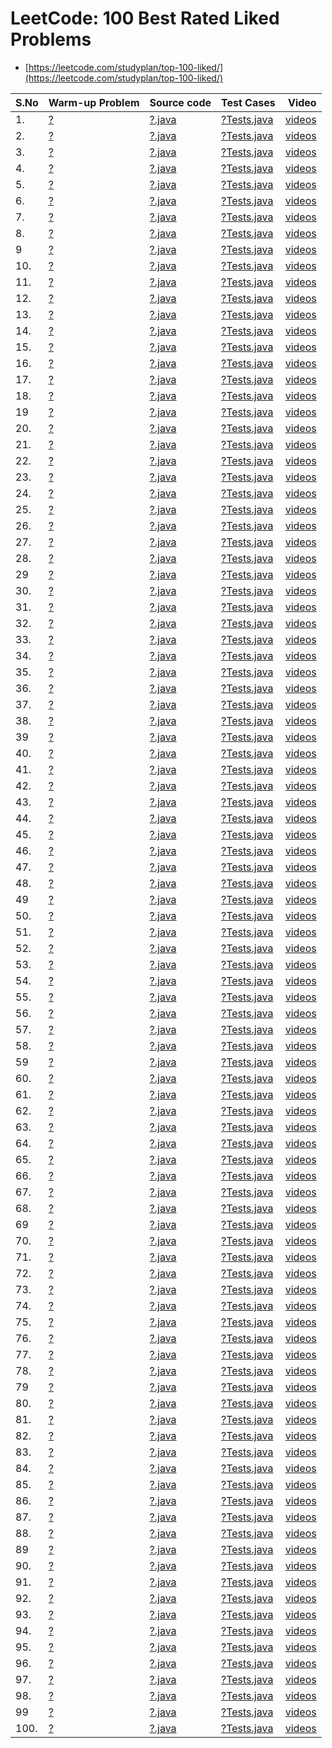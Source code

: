 # LeetCode: 100 Best Rated Liked Problems
- [https://leetcode.com/studyplan/top-100-liked/](https://leetcode.com/studyplan/top-100-liked/)


| S.No | Warm-up Problem | Source code | Test Cases  | Video | 
| ------------- |------------- |-------------|-------------| -----:|
| 1. | [?](https://leetcode.com/problems/?/) | [?.java](https://github.com/krishnamanchikalapudi/CodingChallenge.java/blob/develop/src/main/java/solutions/leetcode/interview/top100q/?.java) | [?Tests.java](https://github.com/krishnamanchikalapudi/CodingChallenge.java/blob/develop/src/test/java/solutions/leetcode/interview/top100q/unit/?Tests.java)  |  [videos](https://youtube.com/@DayOneDev)  | 
| 2. | [?](https://leetcode.com/problems/?/) | [?.java](https://github.com/krishnamanchikalapudi/CodingChallenge.java/blob/develop/src/main/java/solutions/leetcode/interview/top100q/?.java) | [?Tests.java](https://github.com/krishnamanchikalapudi/CodingChallenge.java/blob/develop/src/test/java/solutions/leetcode/interview/top100q/unit/?Tests.java)  |  [videos](https://youtube.com/@DayOneDev)  | 
| 3. | [?](https://leetcode.com/problems/?/) | [?.java](https://github.com/krishnamanchikalapudi/CodingChallenge.java/blob/develop/src/main/java/solutions/leetcode/interview/top100q/?.java) | [?Tests.java](https://github.com/krishnamanchikalapudi/CodingChallenge.java/blob/develop/src/test/java/solutions/leetcode/interview/top100q/unit/?Tests.java)  |  [videos](https://youtube.com/@DayOneDev)  | 
| 4. | [?](https://leetcode.com/problems/?/) | [?.java](https://github.com/krishnamanchikalapudi/CodingChallenge.java/blob/develop/src/main/java/solutions/leetcode/interview/top100q/?.java) | [?Tests.java](https://github.com/krishnamanchikalapudi/CodingChallenge.java/blob/develop/src/test/java/solutions/leetcode/interview/top100q/unit/?Tests.java)  |  [videos](https://youtube.com/@DayOneDev)  | 
| 5. | [?](https://leetcode.com/problems/?/) | [?.java](https://github.com/krishnamanchikalapudi/CodingChallenge.java/blob/develop/src/main/java/solutions/leetcode/interview/top100q/?.java) | [?Tests.java](https://github.com/krishnamanchikalapudi/CodingChallenge.java/blob/develop/src/test/java/solutions/leetcode/interview/top100q/unit/?Tests.java)  |  [videos](https://youtube.com/@DayOneDev)  | 
| 6. | [?](https://leetcode.com/problems/?/) | [?.java](https://github.com/krishnamanchikalapudi/CodingChallenge.java/blob/develop/src/main/java/solutions/leetcode/interview/top100q/?.java) | [?Tests.java](https://github.com/krishnamanchikalapudi/CodingChallenge.java/blob/develop/src/test/java/solutions/leetcode/interview/top100q/unit/?Tests.java)  |  [videos](https://youtube.com/@DayOneDev)  | 
| 7. | [?](https://leetcode.com/problems/?/) | [?.java](https://github.com/krishnamanchikalapudi/CodingChallenge.java/blob/develop/src/main/java/solutions/leetcode/interview/top100q/?.java) | [?Tests.java](https://github.com/krishnamanchikalapudi/CodingChallenge.java/blob/develop/src/test/java/solutions/leetcode/interview/top100q/unit/?Tests.java)  |  [videos](https://youtube.com/@DayOneDev)  | 
| 8. | [?](https://leetcode.com/problems/?/) | [?.java](https://github.com/krishnamanchikalapudi/CodingChallenge.java/blob/develop/src/main/java/solutions/leetcode/interview/top100q/?.java) | [?Tests.java](https://github.com/krishnamanchikalapudi/CodingChallenge.java/blob/develop/src/test/java/solutions/leetcode/interview/top100q/unit/?Tests.java)  |  [videos](https://youtube.com/@DayOneDev)  | 
| 9 | [?](https://leetcode.com/problems/?/) | [?.java](https://github.com/krishnamanchikalapudi/CodingChallenge.java/blob/develop/src/main/java/solutions/leetcode/interview/top100q/?.java) | [?Tests.java](https://github.com/krishnamanchikalapudi/CodingChallenge.java/blob/develop/src/test/java/solutions/leetcode/interview/top100q/unit/?Tests.java)  |  [videos](https://youtube.com/@DayOneDev)  | 
| 10. | [?](https://leetcode.com/problems/?/) | [?.java](https://github.com/krishnamanchikalapudi/CodingChallenge.java/blob/develop/src/main/java/solutions/leetcode/interview/top100q/?.java) | [?Tests.java](https://github.com/krishnamanchikalapudi/CodingChallenge.java/blob/develop/src/test/java/solutions/leetcode/interview/top100q/unit/?Tests.java)  |  [videos](https://youtube.com/@DayOneDev)  | 
| 11. | [?](https://leetcode.com/problems/?/) | [?.java](https://github.com/krishnamanchikalapudi/CodingChallenge.java/blob/develop/src/main/java/solutions/leetcode/interview/top100q/?.java) | [?Tests.java](https://github.com/krishnamanchikalapudi/CodingChallenge.java/blob/develop/src/test/java/solutions/leetcode/interview/top100q/unit/?Tests.java)  |  [videos](https://youtube.com/@DayOneDev)  | 
| 12. | [?](https://leetcode.com/problems/?/) | [?.java](https://github.com/krishnamanchikalapudi/CodingChallenge.java/blob/develop/src/main/java/solutions/leetcode/interview/top100q/?.java) | [?Tests.java](https://github.com/krishnamanchikalapudi/CodingChallenge.java/blob/develop/src/test/java/solutions/leetcode/interview/top100q/unit/?Tests.java)  |  [videos](https://youtube.com/@DayOneDev)  | 
| 13. | [?](https://leetcode.com/problems/?/) | [?.java](https://github.com/krishnamanchikalapudi/CodingChallenge.java/blob/develop/src/main/java/solutions/leetcode/interview/top100q/?.java) | [?Tests.java](https://github.com/krishnamanchikalapudi/CodingChallenge.java/blob/develop/src/test/java/solutions/leetcode/interview/top100q/unit/?Tests.java)  |  [videos](https://youtube.com/@DayOneDev)  | 
| 14. | [?](https://leetcode.com/problems/?/) | [?.java](https://github.com/krishnamanchikalapudi/CodingChallenge.java/blob/develop/src/main/java/solutions/leetcode/interview/top100q/?.java) | [?Tests.java](https://github.com/krishnamanchikalapudi/CodingChallenge.java/blob/develop/src/test/java/solutions/leetcode/interview/top100q/unit/?Tests.java)  |  [videos](https://youtube.com/@DayOneDev)  | 
| 15. | [?](https://leetcode.com/problems/?/) | [?.java](https://github.com/krishnamanchikalapudi/CodingChallenge.java/blob/develop/src/main/java/solutions/leetcode/interview/top100q/?.java) | [?Tests.java](https://github.com/krishnamanchikalapudi/CodingChallenge.java/blob/develop/src/test/java/solutions/leetcode/interview/top100q/unit/?Tests.java)  |  [videos](https://youtube.com/@DayOneDev)  | 
| 16. | [?](https://leetcode.com/problems/?/) | [?.java](https://github.com/krishnamanchikalapudi/CodingChallenge.java/blob/develop/src/main/java/solutions/leetcode/interview/top100q/?.java) | [?Tests.java](https://github.com/krishnamanchikalapudi/CodingChallenge.java/blob/develop/src/test/java/solutions/leetcode/interview/top100q/unit/?Tests.java)  |  [videos](https://youtube.com/@DayOneDev)  | 
| 17. | [?](https://leetcode.com/problems/?/) | [?.java](https://github.com/krishnamanchikalapudi/CodingChallenge.java/blob/develop/src/main/java/solutions/leetcode/interview/top100q/?.java) | [?Tests.java](https://github.com/krishnamanchikalapudi/CodingChallenge.java/blob/develop/src/test/java/solutions/leetcode/interview/top100q/unit/?Tests.java)  |  [videos](https://youtube.com/@DayOneDev)  | 
| 18. | [?](https://leetcode.com/problems/?/) | [?.java](https://github.com/krishnamanchikalapudi/CodingChallenge.java/blob/develop/src/main/java/solutions/leetcode/interview/top100q/?.java) | [?Tests.java](https://github.com/krishnamanchikalapudi/CodingChallenge.java/blob/develop/src/test/java/solutions/leetcode/interview/top100q/unit/?Tests.java)  |  [videos](https://youtube.com/@DayOneDev)  | 
| 19 | [?](https://leetcode.com/problems/?/) | [?.java](https://github.com/krishnamanchikalapudi/CodingChallenge.java/blob/develop/src/main/java/solutions/leetcode/interview/top100q/?.java) | [?Tests.java](https://github.com/krishnamanchikalapudi/CodingChallenge.java/blob/develop/src/test/java/solutions/leetcode/interview/top100q/unit/?Tests.java)  |  [videos](https://youtube.com/@DayOneDev)  | 
| 20. | [?](https://leetcode.com/problems/?/) | [?.java](https://github.com/krishnamanchikalapudi/CodingChallenge.java/blob/develop/src/main/java/solutions/leetcode/interview/top100q/?.java) | [?Tests.java](https://github.com/krishnamanchikalapudi/CodingChallenge.java/blob/develop/src/test/java/solutions/leetcode/interview/top100q/unit/?Tests.java)  |  [videos](https://youtube.com/@DayOneDev)  | 
| 21. | [?](https://leetcode.com/problems/?/) | [?.java](https://github.com/krishnamanchikalapudi/CodingChallenge.java/blob/develop/src/main/java/solutions/leetcode/interview/top100q/?.java) | [?Tests.java](https://github.com/krishnamanchikalapudi/CodingChallenge.java/blob/develop/src/test/java/solutions/leetcode/interview/top100q/unit/?Tests.java)  |  [videos](https://youtube.com/@DayOneDev)  | 
| 22. | [?](https://leetcode.com/problems/?/) | [?.java](https://github.com/krishnamanchikalapudi/CodingChallenge.java/blob/develop/src/main/java/solutions/leetcode/interview/top100q/?.java) | [?Tests.java](https://github.com/krishnamanchikalapudi/CodingChallenge.java/blob/develop/src/test/java/solutions/leetcode/interview/top100q/unit/?Tests.java)  |  [videos](https://youtube.com/@DayOneDev)  | 
| 23. | [?](https://leetcode.com/problems/?/) | [?.java](https://github.com/krishnamanchikalapudi/CodingChallenge.java/blob/develop/src/main/java/solutions/leetcode/interview/top100q/?.java) | [?Tests.java](https://github.com/krishnamanchikalapudi/CodingChallenge.java/blob/develop/src/test/java/solutions/leetcode/interview/top100q/unit/?Tests.java)  |  [videos](https://youtube.com/@DayOneDev)  | 
| 24. | [?](https://leetcode.com/problems/?/) | [?.java](https://github.com/krishnamanchikalapudi/CodingChallenge.java/blob/develop/src/main/java/solutions/leetcode/interview/top100q/?.java) | [?Tests.java](https://github.com/krishnamanchikalapudi/CodingChallenge.java/blob/develop/src/test/java/solutions/leetcode/interview/top100q/unit/?Tests.java)  |  [videos](https://youtube.com/@DayOneDev)  | 
| 25. | [?](https://leetcode.com/problems/?/) | [?.java](https://github.com/krishnamanchikalapudi/CodingChallenge.java/blob/develop/src/main/java/solutions/leetcode/interview/top100q/?.java) | [?Tests.java](https://github.com/krishnamanchikalapudi/CodingChallenge.java/blob/develop/src/test/java/solutions/leetcode/interview/top100q/unit/?Tests.java)  |  [videos](https://youtube.com/@DayOneDev)  | 
| 26. | [?](https://leetcode.com/problems/?/) | [?.java](https://github.com/krishnamanchikalapudi/CodingChallenge.java/blob/develop/src/main/java/solutions/leetcode/interview/top100q/?.java) | [?Tests.java](https://github.com/krishnamanchikalapudi/CodingChallenge.java/blob/develop/src/test/java/solutions/leetcode/interview/top100q/unit/?Tests.java)  |  [videos](https://youtube.com/@DayOneDev)  | 
| 27. | [?](https://leetcode.com/problems/?/) | [?.java](https://github.com/krishnamanchikalapudi/CodingChallenge.java/blob/develop/src/main/java/solutions/leetcode/interview/top100q/?.java) | [?Tests.java](https://github.com/krishnamanchikalapudi/CodingChallenge.java/blob/develop/src/test/java/solutions/leetcode/interview/top100q/unit/?Tests.java)  |  [videos](https://youtube.com/@DayOneDev)  | 
| 28. | [?](https://leetcode.com/problems/?/) | [?.java](https://github.com/krishnamanchikalapudi/CodingChallenge.java/blob/develop/src/main/java/solutions/leetcode/interview/top100q/?.java) | [?Tests.java](https://github.com/krishnamanchikalapudi/CodingChallenge.java/blob/develop/src/test/java/solutions/leetcode/interview/top100q/unit/?Tests.java)  |  [videos](https://youtube.com/@DayOneDev)  | 
| 29 | [?](https://leetcode.com/problems/?/) | [?.java](https://github.com/krishnamanchikalapudi/CodingChallenge.java/blob/develop/src/main/java/solutions/leetcode/interview/top100q/?.java) | [?Tests.java](https://github.com/krishnamanchikalapudi/CodingChallenge.java/blob/develop/src/test/java/solutions/leetcode/interview/top100q/unit/?Tests.java)  |  [videos](https://youtube.com/@DayOneDev)  | 
| 30. | [?](https://leetcode.com/problems/?/) | [?.java](https://github.com/krishnamanchikalapudi/CodingChallenge.java/blob/develop/src/main/java/solutions/leetcode/interview/top100q/?.java) | [?Tests.java](https://github.com/krishnamanchikalapudi/CodingChallenge.java/blob/develop/src/test/java/solutions/leetcode/interview/top100q/unit/?Tests.java)  |  [videos](https://youtube.com/@DayOneDev)  | 
| 31. | [?](https://leetcode.com/problems/?/) | [?.java](https://github.com/krishnamanchikalapudi/CodingChallenge.java/blob/develop/src/main/java/solutions/leetcode/interview/top100q/?.java) | [?Tests.java](https://github.com/krishnamanchikalapudi/CodingChallenge.java/blob/develop/src/test/java/solutions/leetcode/interview/top100q/unit/?Tests.java)  |  [videos](https://youtube.com/@DayOneDev)  | 
| 32. | [?](https://leetcode.com/problems/?/) | [?.java](https://github.com/krishnamanchikalapudi/CodingChallenge.java/blob/develop/src/main/java/solutions/leetcode/interview/top100q/?.java) | [?Tests.java](https://github.com/krishnamanchikalapudi/CodingChallenge.java/blob/develop/src/test/java/solutions/leetcode/interview/top100q/unit/?Tests.java)  |  [videos](https://youtube.com/@DayOneDev)  | 
| 33. | [?](https://leetcode.com/problems/?/) | [?.java](https://github.com/krishnamanchikalapudi/CodingChallenge.java/blob/develop/src/main/java/solutions/leetcode/interview/top100q/?.java) | [?Tests.java](https://github.com/krishnamanchikalapudi/CodingChallenge.java/blob/develop/src/test/java/solutions/leetcode/interview/top100q/unit/?Tests.java)  |  [videos](https://youtube.com/@DayOneDev)  | 
| 34. | [?](https://leetcode.com/problems/?/) | [?.java](https://github.com/krishnamanchikalapudi/CodingChallenge.java/blob/develop/src/main/java/solutions/leetcode/interview/top100q/?.java) | [?Tests.java](https://github.com/krishnamanchikalapudi/CodingChallenge.java/blob/develop/src/test/java/solutions/leetcode/interview/top100q/unit/?Tests.java)  |  [videos](https://youtube.com/@DayOneDev)  | 
| 35. | [?](https://leetcode.com/problems/?/) | [?.java](https://github.com/krishnamanchikalapudi/CodingChallenge.java/blob/develop/src/main/java/solutions/leetcode/interview/top100q/?.java) | [?Tests.java](https://github.com/krishnamanchikalapudi/CodingChallenge.java/blob/develop/src/test/java/solutions/leetcode/interview/top100q/unit/?Tests.java)  |  [videos](https://youtube.com/@DayOneDev)  | 
| 36. | [?](https://leetcode.com/problems/?/) | [?.java](https://github.com/krishnamanchikalapudi/CodingChallenge.java/blob/develop/src/main/java/solutions/leetcode/interview/top100q/?.java) | [?Tests.java](https://github.com/krishnamanchikalapudi/CodingChallenge.java/blob/develop/src/test/java/solutions/leetcode/interview/top100q/unit/?Tests.java)  |  [videos](https://youtube.com/@DayOneDev)  | 
| 37. | [?](https://leetcode.com/problems/?/) | [?.java](https://github.com/krishnamanchikalapudi/CodingChallenge.java/blob/develop/src/main/java/solutions/leetcode/interview/top100q/?.java) | [?Tests.java](https://github.com/krishnamanchikalapudi/CodingChallenge.java/blob/develop/src/test/java/solutions/leetcode/interview/top100q/unit/?Tests.java)  |  [videos](https://youtube.com/@DayOneDev)  | 
| 38. | [?](https://leetcode.com/problems/?/) | [?.java](https://github.com/krishnamanchikalapudi/CodingChallenge.java/blob/develop/src/main/java/solutions/leetcode/interview/top100q/?.java) | [?Tests.java](https://github.com/krishnamanchikalapudi/CodingChallenge.java/blob/develop/src/test/java/solutions/leetcode/interview/top100q/unit/?Tests.java)  |  [videos](https://youtube.com/@DayOneDev)  | 
| 39 | [?](https://leetcode.com/problems/?/) | [?.java](https://github.com/krishnamanchikalapudi/CodingChallenge.java/blob/develop/src/main/java/solutions/leetcode/interview/top100q/?.java) | [?Tests.java](https://github.com/krishnamanchikalapudi/CodingChallenge.java/blob/develop/src/test/java/solutions/leetcode/interview/top100q/unit/?Tests.java)  |  [videos](https://youtube.com/@DayOneDev)  | 
| 40. | [?](https://leetcode.com/problems/?/) | [?.java](https://github.com/krishnamanchikalapudi/CodingChallenge.java/blob/develop/src/main/java/solutions/leetcode/interview/top100q/?.java) | [?Tests.java](https://github.com/krishnamanchikalapudi/CodingChallenge.java/blob/develop/src/test/java/solutions/leetcode/interview/top100q/unit/?Tests.java)  |  [videos](https://youtube.com/@DayOneDev)  | 
| 41. | [?](https://leetcode.com/problems/?/) | [?.java](https://github.com/krishnamanchikalapudi/CodingChallenge.java/blob/develop/src/main/java/solutions/leetcode/interview/top100q/?.java) | [?Tests.java](https://github.com/krishnamanchikalapudi/CodingChallenge.java/blob/develop/src/test/java/solutions/leetcode/interview/top100q/unit/?Tests.java)  |  [videos](https://youtube.com/@DayOneDev)  | 
| 42. | [?](https://leetcode.com/problems/?/) | [?.java](https://github.com/krishnamanchikalapudi/CodingChallenge.java/blob/develop/src/main/java/solutions/leetcode/interview/top100q/?.java) | [?Tests.java](https://github.com/krishnamanchikalapudi/CodingChallenge.java/blob/develop/src/test/java/solutions/leetcode/interview/top100q/unit/?Tests.java)  |  [videos](https://youtube.com/@DayOneDev)  | 
| 43. | [?](https://leetcode.com/problems/?/) | [?.java](https://github.com/krishnamanchikalapudi/CodingChallenge.java/blob/develop/src/main/java/solutions/leetcode/interview/top100q/?.java) | [?Tests.java](https://github.com/krishnamanchikalapudi/CodingChallenge.java/blob/develop/src/test/java/solutions/leetcode/interview/top100q/unit/?Tests.java)  |  [videos](https://youtube.com/@DayOneDev)  | 
| 44. | [?](https://leetcode.com/problems/?/) | [?.java](https://github.com/krishnamanchikalapudi/CodingChallenge.java/blob/develop/src/main/java/solutions/leetcode/interview/top100q/?.java) | [?Tests.java](https://github.com/krishnamanchikalapudi/CodingChallenge.java/blob/develop/src/test/java/solutions/leetcode/interview/top100q/unit/?Tests.java)  |  [videos](https://youtube.com/@DayOneDev)  | 
| 45. | [?](https://leetcode.com/problems/?/) | [?.java](https://github.com/krishnamanchikalapudi/CodingChallenge.java/blob/develop/src/main/java/solutions/leetcode/interview/top100q/?.java) | [?Tests.java](https://github.com/krishnamanchikalapudi/CodingChallenge.java/blob/develop/src/test/java/solutions/leetcode/interview/top100q/unit/?Tests.java)  |  [videos](https://youtube.com/@DayOneDev)  | 
| 46. | [?](https://leetcode.com/problems/?/) | [?.java](https://github.com/krishnamanchikalapudi/CodingChallenge.java/blob/develop/src/main/java/solutions/leetcode/interview/top100q/?.java) | [?Tests.java](https://github.com/krishnamanchikalapudi/CodingChallenge.java/blob/develop/src/test/java/solutions/leetcode/interview/top100q/unit/?Tests.java)  |  [videos](https://youtube.com/@DayOneDev)  | 
| 47. | [?](https://leetcode.com/problems/?/) | [?.java](https://github.com/krishnamanchikalapudi/CodingChallenge.java/blob/develop/src/main/java/solutions/leetcode/interview/top100q/?.java) | [?Tests.java](https://github.com/krishnamanchikalapudi/CodingChallenge.java/blob/develop/src/test/java/solutions/leetcode/interview/top100q/unit/?Tests.java)  |  [videos](https://youtube.com/@DayOneDev)  | 
| 48. | [?](https://leetcode.com/problems/?/) | [?.java](https://github.com/krishnamanchikalapudi/CodingChallenge.java/blob/develop/src/main/java/solutions/leetcode/interview/top100q/?.java) | [?Tests.java](https://github.com/krishnamanchikalapudi/CodingChallenge.java/blob/develop/src/test/java/solutions/leetcode/interview/top100q/unit/?Tests.java)  |  [videos](https://youtube.com/@DayOneDev)  | 
| 49 | [?](https://leetcode.com/problems/?/) | [?.java](https://github.com/krishnamanchikalapudi/CodingChallenge.java/blob/develop/src/main/java/solutions/leetcode/interview/top100q/?.java) | [?Tests.java](https://github.com/krishnamanchikalapudi/CodingChallenge.java/blob/develop/src/test/java/solutions/leetcode/interview/top100q/unit/?Tests.java)  |  [videos](https://youtube.com/@DayOneDev)  | 
| 50. | [?](https://leetcode.com/problems/?/) | [?.java](https://github.com/krishnamanchikalapudi/CodingChallenge.java/blob/develop/src/main/java/solutions/leetcode/interview/top100q/?.java) | [?Tests.java](https://github.com/krishnamanchikalapudi/CodingChallenge.java/blob/develop/src/test/java/solutions/leetcode/interview/top100q/unit/?Tests.java)  |  [videos](https://youtube.com/@DayOneDev)  | 
| 51. | [?](https://leetcode.com/problems/?/) | [?.java](https://github.com/krishnamanchikalapudi/CodingChallenge.java/blob/develop/src/main/java/solutions/leetcode/interview/top100q/?.java) | [?Tests.java](https://github.com/krishnamanchikalapudi/CodingChallenge.java/blob/develop/src/test/java/solutions/leetcode/interview/top100q/unit/?Tests.java)  |  [videos](https://youtube.com/@DayOneDev)  | 
| 52. | [?](https://leetcode.com/problems/?/) | [?.java](https://github.com/krishnamanchikalapudi/CodingChallenge.java/blob/develop/src/main/java/solutions/leetcode/interview/top100q/?.java) | [?Tests.java](https://github.com/krishnamanchikalapudi/CodingChallenge.java/blob/develop/src/test/java/solutions/leetcode/interview/top100q/unit/?Tests.java)  |  [videos](https://youtube.com/@DayOneDev)  | 
| 53. | [?](https://leetcode.com/problems/?/) | [?.java](https://github.com/krishnamanchikalapudi/CodingChallenge.java/blob/develop/src/main/java/solutions/leetcode/interview/top100q/?.java) | [?Tests.java](https://github.com/krishnamanchikalapudi/CodingChallenge.java/blob/develop/src/test/java/solutions/leetcode/interview/top100q/unit/?Tests.java)  |  [videos](https://youtube.com/@DayOneDev)  | 
| 54. | [?](https://leetcode.com/problems/?/) | [?.java](https://github.com/krishnamanchikalapudi/CodingChallenge.java/blob/develop/src/main/java/solutions/leetcode/interview/top100q/?.java) | [?Tests.java](https://github.com/krishnamanchikalapudi/CodingChallenge.java/blob/develop/src/test/java/solutions/leetcode/interview/top100q/unit/?Tests.java)  |  [videos](https://youtube.com/@DayOneDev)  | 
| 55. | [?](https://leetcode.com/problems/?/) | [?.java](https://github.com/krishnamanchikalapudi/CodingChallenge.java/blob/develop/src/main/java/solutions/leetcode/interview/top100q/?.java) | [?Tests.java](https://github.com/krishnamanchikalapudi/CodingChallenge.java/blob/develop/src/test/java/solutions/leetcode/interview/top100q/unit/?Tests.java)  |  [videos](https://youtube.com/@DayOneDev)  | 
| 56. | [?](https://leetcode.com/problems/?/) | [?.java](https://github.com/krishnamanchikalapudi/CodingChallenge.java/blob/develop/src/main/java/solutions/leetcode/interview/top100q/?.java) | [?Tests.java](https://github.com/krishnamanchikalapudi/CodingChallenge.java/blob/develop/src/test/java/solutions/leetcode/interview/top100q/unit/?Tests.java)  |  [videos](https://youtube.com/@DayOneDev)  | 
| 57. | [?](https://leetcode.com/problems/?/) | [?.java](https://github.com/krishnamanchikalapudi/CodingChallenge.java/blob/develop/src/main/java/solutions/leetcode/interview/top100q/?.java) | [?Tests.java](https://github.com/krishnamanchikalapudi/CodingChallenge.java/blob/develop/src/test/java/solutions/leetcode/interview/top100q/unit/?Tests.java)  |  [videos](https://youtube.com/@DayOneDev)  | 
| 58. | [?](https://leetcode.com/problems/?/) | [?.java](https://github.com/krishnamanchikalapudi/CodingChallenge.java/blob/develop/src/main/java/solutions/leetcode/interview/top100q/?.java) | [?Tests.java](https://github.com/krishnamanchikalapudi/CodingChallenge.java/blob/develop/src/test/java/solutions/leetcode/interview/top100q/unit/?Tests.java)  |  [videos](https://youtube.com/@DayOneDev)  | 
| 59 | [?](https://leetcode.com/problems/?/) | [?.java](https://github.com/krishnamanchikalapudi/CodingChallenge.java/blob/develop/src/main/java/solutions/leetcode/interview/top100q/?.java) | [?Tests.java](https://github.com/krishnamanchikalapudi/CodingChallenge.java/blob/develop/src/test/java/solutions/leetcode/interview/top100q/unit/?Tests.java)  |  [videos](https://youtube.com/@DayOneDev)  | 
| 60. | [?](https://leetcode.com/problems/?/) | [?.java](https://github.com/krishnamanchikalapudi/CodingChallenge.java/blob/develop/src/main/java/solutions/leetcode/interview/top100q/?.java) | [?Tests.java](https://github.com/krishnamanchikalapudi/CodingChallenge.java/blob/develop/src/test/java/solutions/leetcode/interview/top100q/unit/?Tests.java)  |  [videos](https://youtube.com/@DayOneDev)  | 
| 61. | [?](https://leetcode.com/problems/?/) | [?.java](https://github.com/krishnamanchikalapudi/CodingChallenge.java/blob/develop/src/main/java/solutions/leetcode/interview/top100q/?.java) | [?Tests.java](https://github.com/krishnamanchikalapudi/CodingChallenge.java/blob/develop/src/test/java/solutions/leetcode/interview/top100q/unit/?Tests.java)  |  [videos](https://youtube.com/@DayOneDev)  | 
| 62. | [?](https://leetcode.com/problems/?/) | [?.java](https://github.com/krishnamanchikalapudi/CodingChallenge.java/blob/develop/src/main/java/solutions/leetcode/interview/top100q/?.java) | [?Tests.java](https://github.com/krishnamanchikalapudi/CodingChallenge.java/blob/develop/src/test/java/solutions/leetcode/interview/top100q/unit/?Tests.java)  |  [videos](https://youtube.com/@DayOneDev)  | 
| 63. | [?](https://leetcode.com/problems/?/) | [?.java](https://github.com/krishnamanchikalapudi/CodingChallenge.java/blob/develop/src/main/java/solutions/leetcode/interview/top100q/?.java) | [?Tests.java](https://github.com/krishnamanchikalapudi/CodingChallenge.java/blob/develop/src/test/java/solutions/leetcode/interview/top100q/unit/?Tests.java)  |  [videos](https://youtube.com/@DayOneDev)  | 
| 64. | [?](https://leetcode.com/problems/?/) | [?.java](https://github.com/krishnamanchikalapudi/CodingChallenge.java/blob/develop/src/main/java/solutions/leetcode/interview/top100q/?.java) | [?Tests.java](https://github.com/krishnamanchikalapudi/CodingChallenge.java/blob/develop/src/test/java/solutions/leetcode/interview/top100q/unit/?Tests.java)  |  [videos](https://youtube.com/@DayOneDev)  | 
| 65. | [?](https://leetcode.com/problems/?/) | [?.java](https://github.com/krishnamanchikalapudi/CodingChallenge.java/blob/develop/src/main/java/solutions/leetcode/interview/top100q/?.java) | [?Tests.java](https://github.com/krishnamanchikalapudi/CodingChallenge.java/blob/develop/src/test/java/solutions/leetcode/interview/top100q/unit/?Tests.java)  |  [videos](https://youtube.com/@DayOneDev)  | 
| 66. | [?](https://leetcode.com/problems/?/) | [?.java](https://github.com/krishnamanchikalapudi/CodingChallenge.java/blob/develop/src/main/java/solutions/leetcode/interview/top100q/?.java) | [?Tests.java](https://github.com/krishnamanchikalapudi/CodingChallenge.java/blob/develop/src/test/java/solutions/leetcode/interview/top100q/unit/?Tests.java)  |  [videos](https://youtube.com/@DayOneDev)  | 
| 67. | [?](https://leetcode.com/problems/?/) | [?.java](https://github.com/krishnamanchikalapudi/CodingChallenge.java/blob/develop/src/main/java/solutions/leetcode/interview/top100q/?.java) | [?Tests.java](https://github.com/krishnamanchikalapudi/CodingChallenge.java/blob/develop/src/test/java/solutions/leetcode/interview/top100q/unit/?Tests.java)  |  [videos](https://youtube.com/@DayOneDev)  | 
| 68. | [?](https://leetcode.com/problems/?/) | [?.java](https://github.com/krishnamanchikalapudi/CodingChallenge.java/blob/develop/src/main/java/solutions/leetcode/interview/top100q/?.java) | [?Tests.java](https://github.com/krishnamanchikalapudi/CodingChallenge.java/blob/develop/src/test/java/solutions/leetcode/interview/top100q/unit/?Tests.java)  |  [videos](https://youtube.com/@DayOneDev)  | 
| 69 | [?](https://leetcode.com/problems/?/) | [?.java](https://github.com/krishnamanchikalapudi/CodingChallenge.java/blob/develop/src/main/java/solutions/leetcode/interview/top100q/?.java) | [?Tests.java](https://github.com/krishnamanchikalapudi/CodingChallenge.java/blob/develop/src/test/java/solutions/leetcode/interview/top100q/unit/?Tests.java)  |  [videos](https://youtube.com/@DayOneDev)  | 
| 70. | [?](https://leetcode.com/problems/?/) | [?.java](https://github.com/krishnamanchikalapudi/CodingChallenge.java/blob/develop/src/main/java/solutions/leetcode/interview/top100q/?.java) | [?Tests.java](https://github.com/krishnamanchikalapudi/CodingChallenge.java/blob/develop/src/test/java/solutions/leetcode/interview/top100q/unit/?Tests.java)  |  [videos](https://youtube.com/@DayOneDev)  | 
| 71. | [?](https://leetcode.com/problems/?/) | [?.java](https://github.com/krishnamanchikalapudi/CodingChallenge.java/blob/develop/src/main/java/solutions/leetcode/interview/top100q/?.java) | [?Tests.java](https://github.com/krishnamanchikalapudi/CodingChallenge.java/blob/develop/src/test/java/solutions/leetcode/interview/top100q/unit/?Tests.java)  |  [videos](https://youtube.com/@DayOneDev)  | 
| 72. | [?](https://leetcode.com/problems/?/) | [?.java](https://github.com/krishnamanchikalapudi/CodingChallenge.java/blob/develop/src/main/java/solutions/leetcode/interview/top100q/?.java) | [?Tests.java](https://github.com/krishnamanchikalapudi/CodingChallenge.java/blob/develop/src/test/java/solutions/leetcode/interview/top100q/unit/?Tests.java)  |  [videos](https://youtube.com/@DayOneDev)  | 
| 73. | [?](https://leetcode.com/problems/?/) | [?.java](https://github.com/krishnamanchikalapudi/CodingChallenge.java/blob/develop/src/main/java/solutions/leetcode/interview/top100q/?.java) | [?Tests.java](https://github.com/krishnamanchikalapudi/CodingChallenge.java/blob/develop/src/test/java/solutions/leetcode/interview/top100q/unit/?Tests.java)  |  [videos](https://youtube.com/@DayOneDev)  | 
| 74. | [?](https://leetcode.com/problems/?/) | [?.java](https://github.com/krishnamanchikalapudi/CodingChallenge.java/blob/develop/src/main/java/solutions/leetcode/interview/top100q/?.java) | [?Tests.java](https://github.com/krishnamanchikalapudi/CodingChallenge.java/blob/develop/src/test/java/solutions/leetcode/interview/top100q/unit/?Tests.java)  |  [videos](https://youtube.com/@DayOneDev)  | 
| 75. | [?](https://leetcode.com/problems/?/) | [?.java](https://github.com/krishnamanchikalapudi/CodingChallenge.java/blob/develop/src/main/java/solutions/leetcode/interview/top100q/?.java) | [?Tests.java](https://github.com/krishnamanchikalapudi/CodingChallenge.java/blob/develop/src/test/java/solutions/leetcode/interview/top100q/unit/?Tests.java)  |  [videos](https://youtube.com/@DayOneDev)  | 
| 76. | [?](https://leetcode.com/problems/?/) | [?.java](https://github.com/krishnamanchikalapudi/CodingChallenge.java/blob/develop/src/main/java/solutions/leetcode/interview/top100q/?.java) | [?Tests.java](https://github.com/krishnamanchikalapudi/CodingChallenge.java/blob/develop/src/test/java/solutions/leetcode/interview/top100q/unit/?Tests.java)  |  [videos](https://youtube.com/@DayOneDev)  | 
| 77. | [?](https://leetcode.com/problems/?/) | [?.java](https://github.com/krishnamanchikalapudi/CodingChallenge.java/blob/develop/src/main/java/solutions/leetcode/interview/top100q/?.java) | [?Tests.java](https://github.com/krishnamanchikalapudi/CodingChallenge.java/blob/develop/src/test/java/solutions/leetcode/interview/top100q/unit/?Tests.java)  |  [videos](https://youtube.com/@DayOneDev)  | 
| 78. | [?](https://leetcode.com/problems/?/) | [?.java](https://github.com/krishnamanchikalapudi/CodingChallenge.java/blob/develop/src/main/java/solutions/leetcode/interview/top100q/?.java) | [?Tests.java](https://github.com/krishnamanchikalapudi/CodingChallenge.java/blob/develop/src/test/java/solutions/leetcode/interview/top100q/unit/?Tests.java)  |  [videos](https://youtube.com/@DayOneDev)  | 
| 79 | [?](https://leetcode.com/problems/?/) | [?.java](https://github.com/krishnamanchikalapudi/CodingChallenge.java/blob/develop/src/main/java/solutions/leetcode/interview/top100q/?.java) | [?Tests.java](https://github.com/krishnamanchikalapudi/CodingChallenge.java/blob/develop/src/test/java/solutions/leetcode/interview/top100q/unit/?Tests.java)  |  [videos](https://youtube.com/@DayOneDev)  | 
| 80. | [?](https://leetcode.com/problems/?/) | [?.java](https://github.com/krishnamanchikalapudi/CodingChallenge.java/blob/develop/src/main/java/solutions/leetcode/interview/top100q/?.java) | [?Tests.java](https://github.com/krishnamanchikalapudi/CodingChallenge.java/blob/develop/src/test/java/solutions/leetcode/interview/top100q/unit/?Tests.java)  |  [videos](https://youtube.com/@DayOneDev)  | 
| 81. | [?](https://leetcode.com/problems/?/) | [?.java](https://github.com/krishnamanchikalapudi/CodingChallenge.java/blob/develop/src/main/java/solutions/leetcode/interview/top100q/?.java) | [?Tests.java](https://github.com/krishnamanchikalapudi/CodingChallenge.java/blob/develop/src/test/java/solutions/leetcode/interview/top100q/unit/?Tests.java)  |  [videos](https://youtube.com/@DayOneDev)  | 
| 82. | [?](https://leetcode.com/problems/?/) | [?.java](https://github.com/krishnamanchikalapudi/CodingChallenge.java/blob/develop/src/main/java/solutions/leetcode/interview/top100q/?.java) | [?Tests.java](https://github.com/krishnamanchikalapudi/CodingChallenge.java/blob/develop/src/test/java/solutions/leetcode/interview/top100q/unit/?Tests.java)  |  [videos](https://youtube.com/@DayOneDev)  | 
| 83. | [?](https://leetcode.com/problems/?/) | [?.java](https://github.com/krishnamanchikalapudi/CodingChallenge.java/blob/develop/src/main/java/solutions/leetcode/interview/top100q/?.java) | [?Tests.java](https://github.com/krishnamanchikalapudi/CodingChallenge.java/blob/develop/src/test/java/solutions/leetcode/interview/top100q/unit/?Tests.java)  |  [videos](https://youtube.com/@DayOneDev)  | 
| 84. | [?](https://leetcode.com/problems/?/) | [?.java](https://github.com/krishnamanchikalapudi/CodingChallenge.java/blob/develop/src/main/java/solutions/leetcode/interview/top100q/?.java) | [?Tests.java](https://github.com/krishnamanchikalapudi/CodingChallenge.java/blob/develop/src/test/java/solutions/leetcode/interview/top100q/unit/?Tests.java)  |  [videos](https://youtube.com/@DayOneDev)  | 
| 85. | [?](https://leetcode.com/problems/?/) | [?.java](https://github.com/krishnamanchikalapudi/CodingChallenge.java/blob/develop/src/main/java/solutions/leetcode/interview/top100q/?.java) | [?Tests.java](https://github.com/krishnamanchikalapudi/CodingChallenge.java/blob/develop/src/test/java/solutions/leetcode/interview/top100q/unit/?Tests.java)  |  [videos](https://youtube.com/@DayOneDev)  | 
| 86. | [?](https://leetcode.com/problems/?/) | [?.java](https://github.com/krishnamanchikalapudi/CodingChallenge.java/blob/develop/src/main/java/solutions/leetcode/interview/top100q/?.java) | [?Tests.java](https://github.com/krishnamanchikalapudi/CodingChallenge.java/blob/develop/src/test/java/solutions/leetcode/interview/top100q/unit/?Tests.java)  |  [videos](https://youtube.com/@DayOneDev)  | 
| 87. | [?](https://leetcode.com/problems/?/) | [?.java](https://github.com/krishnamanchikalapudi/CodingChallenge.java/blob/develop/src/main/java/solutions/leetcode/interview/top100q/?.java) | [?Tests.java](https://github.com/krishnamanchikalapudi/CodingChallenge.java/blob/develop/src/test/java/solutions/leetcode/interview/top100q/unit/?Tests.java)  |  [videos](https://youtube.com/@DayOneDev)  | 
| 88. | [?](https://leetcode.com/problems/?/) | [?.java](https://github.com/krishnamanchikalapudi/CodingChallenge.java/blob/develop/src/main/java/solutions/leetcode/interview/top100q/?.java) | [?Tests.java](https://github.com/krishnamanchikalapudi/CodingChallenge.java/blob/develop/src/test/java/solutions/leetcode/interview/top100q/unit/?Tests.java)  |  [videos](https://youtube.com/@DayOneDev)  | 
| 89 | [?](https://leetcode.com/problems/?/) | [?.java](https://github.com/krishnamanchikalapudi/CodingChallenge.java/blob/develop/src/main/java/solutions/leetcode/interview/top100q/?.java) | [?Tests.java](https://github.com/krishnamanchikalapudi/CodingChallenge.java/blob/develop/src/test/java/solutions/leetcode/interview/top100q/unit/?Tests.java)  |  [videos](https://youtube.com/@DayOneDev)  | 
| 90. | [?](https://leetcode.com/problems/?/) | [?.java](https://github.com/krishnamanchikalapudi/CodingChallenge.java/blob/develop/src/main/java/solutions/leetcode/interview/top100q/?.java) | [?Tests.java](https://github.com/krishnamanchikalapudi/CodingChallenge.java/blob/develop/src/test/java/solutions/leetcode/interview/top100q/unit/?Tests.java)  |  [videos](https://youtube.com/@DayOneDev)  | 
| 91. | [?](https://leetcode.com/problems/?/) | [?.java](https://github.com/krishnamanchikalapudi/CodingChallenge.java/blob/develop/src/main/java/solutions/leetcode/interview/top100q/?.java) | [?Tests.java](https://github.com/krishnamanchikalapudi/CodingChallenge.java/blob/develop/src/test/java/solutions/leetcode/interview/top100q/unit/?Tests.java)  |  [videos](https://youtube.com/@DayOneDev)  | 
| 92. | [?](https://leetcode.com/problems/?/) | [?.java](https://github.com/krishnamanchikalapudi/CodingChallenge.java/blob/develop/src/main/java/solutions/leetcode/interview/top100q/?.java) | [?Tests.java](https://github.com/krishnamanchikalapudi/CodingChallenge.java/blob/develop/src/test/java/solutions/leetcode/interview/top100q/unit/?Tests.java)  |  [videos](https://youtube.com/@DayOneDev)  | 
| 93. | [?](https://leetcode.com/problems/?/) | [?.java](https://github.com/krishnamanchikalapudi/CodingChallenge.java/blob/develop/src/main/java/solutions/leetcode/interview/top100q/?.java) | [?Tests.java](https://github.com/krishnamanchikalapudi/CodingChallenge.java/blob/develop/src/test/java/solutions/leetcode/interview/top100q/unit/?Tests.java)  |  [videos](https://youtube.com/@DayOneDev)  | 
| 94. | [?](https://leetcode.com/problems/?/) | [?.java](https://github.com/krishnamanchikalapudi/CodingChallenge.java/blob/develop/src/main/java/solutions/leetcode/interview/top100q/?.java) | [?Tests.java](https://github.com/krishnamanchikalapudi/CodingChallenge.java/blob/develop/src/test/java/solutions/leetcode/interview/top100q/unit/?Tests.java)  |  [videos](https://youtube.com/@DayOneDev)  | 
| 95. | [?](https://leetcode.com/problems/?/) | [?.java](https://github.com/krishnamanchikalapudi/CodingChallenge.java/blob/develop/src/main/java/solutions/leetcode/interview/top100q/?.java) | [?Tests.java](https://github.com/krishnamanchikalapudi/CodingChallenge.java/blob/develop/src/test/java/solutions/leetcode/interview/top100q/unit/?Tests.java)  |  [videos](https://youtube.com/@DayOneDev)  | 
| 96. | [?](https://leetcode.com/problems/?/) | [?.java](https://github.com/krishnamanchikalapudi/CodingChallenge.java/blob/develop/src/main/java/solutions/leetcode/interview/top100q/?.java) | [?Tests.java](https://github.com/krishnamanchikalapudi/CodingChallenge.java/blob/develop/src/test/java/solutions/leetcode/interview/top100q/unit/?Tests.java)  |  [videos](https://youtube.com/@DayOneDev)  | 
| 97. | [?](https://leetcode.com/problems/?/) | [?.java](https://github.com/krishnamanchikalapudi/CodingChallenge.java/blob/develop/src/main/java/solutions/leetcode/interview/top100q/?.java) | [?Tests.java](https://github.com/krishnamanchikalapudi/CodingChallenge.java/blob/develop/src/test/java/solutions/leetcode/interview/top100q/unit/?Tests.java)  |  [videos](https://youtube.com/@DayOneDev)  | 
| 98. | [?](https://leetcode.com/problems/?/) | [?.java](https://github.com/krishnamanchikalapudi/CodingChallenge.java/blob/develop/src/main/java/solutions/leetcode/interview/top100q/?.java) | [?Tests.java](https://github.com/krishnamanchikalapudi/CodingChallenge.java/blob/develop/src/test/java/solutions/leetcode/interview/top100q/unit/?Tests.java)  |  [videos](https://youtube.com/@DayOneDev)  | 
| 99 | [?](https://leetcode.com/problems/?/) | [?.java](https://github.com/krishnamanchikalapudi/CodingChallenge.java/blob/develop/src/main/java/solutions/leetcode/interview/top100q/?.java) | [?Tests.java](https://github.com/krishnamanchikalapudi/CodingChallenge.java/blob/develop/src/test/java/solutions/leetcode/interview/top100q/unit/?Tests.java)  |  [videos](https://youtube.com/@DayOneDev)  | 
| 100. | [?](https://leetcode.com/problems/?/) | [?.java](https://github.com/krishnamanchikalapudi/CodingChallenge.java/blob/develop/src/main/java/solutions/leetcode/interview/top100q/?.java) | [?Tests.java](https://github.com/krishnamanchikalapudi/CodingChallenge.java/blob/develop/src/test/java/solutions/leetcode/interview/top100q/unit/?Tests.java)  |  [videos](https://youtube.com/@DayOneDev)  | 


<!--
| ? | [?](https://leetcode.com/problems/?/) | [?.java](https://github.com/krishnamanchikalapudi/CodingChallenge.java/blob/develop/src/main/java/solutions/leetcode/interview/top100q/?.java) | [?Tests.java](https://github.com/krishnamanchikalapudi/CodingChallenge.java/blob/develop/src/test/java/solutions/leetcode/interview/top100q/unit/?Tests.java)  |  [videos](https://youtube.com/@DayOneDev)  | 


-->